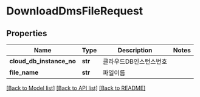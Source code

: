# DownloadDmsFileRequest

## Properties
Name | Type | Description | Notes
------------ | ------------- | ------------- | -------------
**cloud_db_instance_no** | **str** | 클라우드DB인스턴스번호 | 
**file_name** | **str** | 파일이름 | 

[[Back to Model list]](../README.md#documentation-for-models) [[Back to API list]](../README.md#documentation-for-api-endpoints) [[Back to README]](../README.md)


